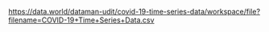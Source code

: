 https://data.world/dataman-udit/covid-19-time-series-data/workspace/file?filename=COVID-19+Time+Series+Data.csv